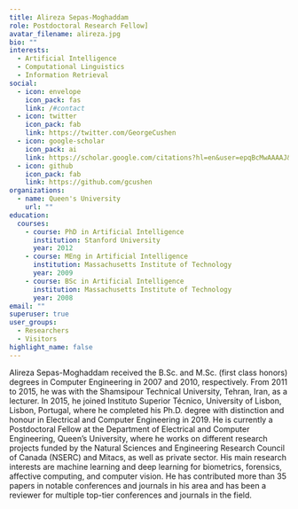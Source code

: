 ```yaml
---
title: Alireza Sepas-Moghaddam
role: Postdoctoral Research Fellow]
avatar_filename: alireza.jpg
bio: ""
interests:
  - Artificial Intelligence
  - Computational Linguistics
  - Information Retrieval
social:
  - icon: envelope
    icon_pack: fas
    link: /#contact
  - icon: twitter
    icon_pack: fab
    link: https://twitter.com/GeorgeCushen
  - icon: google-scholar
    icon_pack: ai
    link: https://scholar.google.com/citations?hl=en&user=epqBcMwAAAAJ&view_op=list_works&sortby=pubdate
  - icon: github
    icon_pack: fab
    link: https://github.com/gcushen
organizations:
  - name: Queen's University
    url: ""
education:
  courses:
    - course: PhD in Artificial Intelligence
      institution: Stanford University
      year: 2012
    - course: MEng in Artificial Intelligence
      institution: Massachusetts Institute of Technology
      year: 2009
    - course: BSc in Artificial Intelligence
      institution: Massachusetts Institute of Technology
      year: 2008
email: ""
superuser: true
user_groups:
  - Researchers
  - Visitors
highlight_name: false
---
```

Alireza Sepas-Moghaddam received the B.Sc. and M.Sc. (first class honors) degrees in Computer Engineering in 2007 and 2010, respectively. From 2011 to 2015, he was with the Shamsipour Technical University, Tehran, Iran, as a lecturer. In 2015, he joined Instituto Superior Técnico, University of Lisbon, Lisbon, Portugal, where he completed his Ph.D. degree with distinction and honour in Electrical and Computer Engineering in 2019. He is currently a Postdoctoral Fellow at the Department of Electrical and Computer Engineering, Queen’s University, where he works on different research projects funded by the Natural Sciences and Engineering Research Council of Canada (NSERC) and Mitacs, as well as private sector. His main research interests are machine learning and deep learning for biometrics, forensics, affective computing, and computer vision. He has contributed more than 35 papers in notable conferences and journals in his area and has been a reviewer for multiple top-tier conferences and journals in the field.